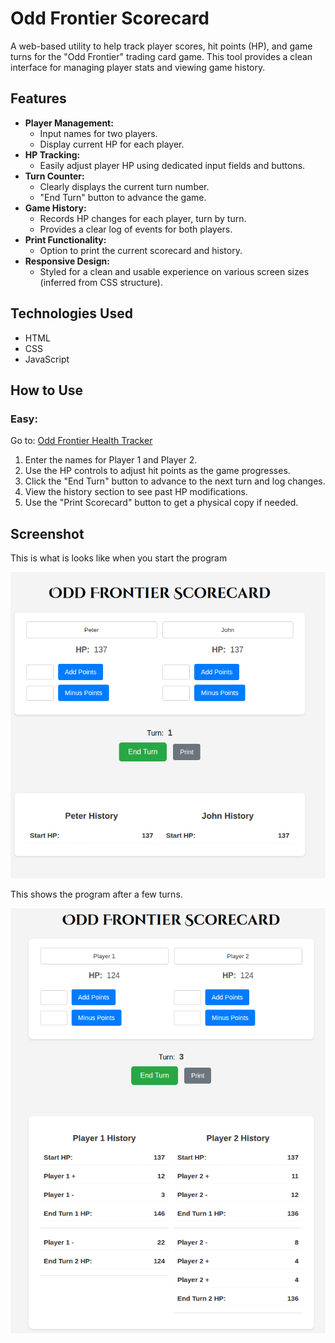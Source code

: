 # Odd Frontier Scorecard

A web-based utility to help track player scores, hit points (HP), and game turns for the "Odd Frontier" trading card game. This tool provides a clean interface for managing player stats and viewing game history.

## Features

*   **Player Management:**
    *   Input names for two players.
    *   Display current HP for each player.
*   **HP Tracking:**
    *   Easily adjust player HP using dedicated input fields and buttons.
*   **Turn Counter:**
    *   Clearly displays the current turn number.
    *   "End Turn" button to advance the game.
*   **Game History:**
    *   Records HP changes for each player, turn by turn.
    *   Provides a clear log of events for both players.
*   **Print Functionality:**
    *   Option to print the current scorecard and history.
*   **Responsive Design:**
    *   Styled for a clean and usable experience on various screen sizes (inferred from CSS structure).

## Technologies Used

*   HTML
*   CSS
*   JavaScript

## How to Use

### Easy: 
Go to: [Odd Frontier Health Tracker](https://sunshine144.github.io/Odd-frontier-hp-tracker/)


1.  Enter the names for Player 1 and Player 2.
2. Use the HP controls to adjust hit points as the game progresses.
3.  Click the "End Turn" button to advance to the next turn and log changes.
4.  View the history section to see past HP modifications.
5.  Use the "Print Scorecard" button to get a physical copy if needed.

## Screenshot

This is what is looks like when you start the program

![Odd Frontier Beginning](/.images/Game-Start.png)

This shows the program after a few turns.

![Odd Frontier continued](/.images/gameplayexample.png)


